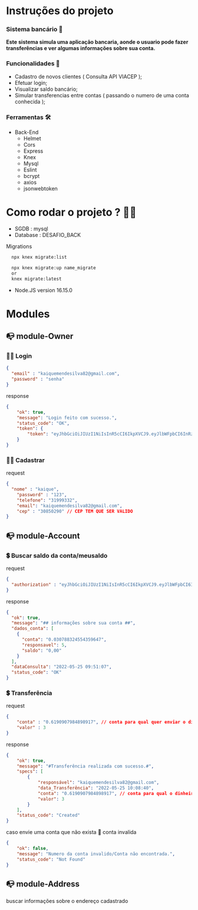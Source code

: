 # Instruções do projeto

### Sistema bancário 🎑

**Este sistema simula uma aplicação bancaria, aonde o usuario pode fazer transferências e ver algumas informações sobre sua conta.**

### Funcionalidades 🔨

- Cadastro de novos clientes ( Consulta API VIACEP );
- Efetuar login;
- Visualizar saldo bancário;
- Simular transferencias entre contas ( passando o numero de uma conta conhecida );

### Ferramentas 🛠

- Back-End
  - Helmet
  - Cors
  - Express
  - Knex
  - Mysql
  - Eslint
  - bcrypt
  - axios
  - jsonwebtoken

# Como rodar o projeto ? 🚶‍♀️

- SGDB : mysql 
- Database : DESAFIO_BACK

Migrations 

```bash
  npx knex migrate:list

  npx knex migrate:up name_migrate
  or 
  knex migrate:latest
```

- Node.JS version 16.15.0

# Modules 

## 📭 module-Owner 

### 👮‍♀️ Login 

```json
{
  "email" : "kaiquemendesilva82@gmail.com",
  "password" : "senha"
}
```
response 

```json
{
	"ok": true,
	"message": "Login feito com sucesso.",
	"status_code": "OK",
	"token": {
		"token": "eyJhbGciOiJIUzI1NiIsInR5cCI6IkpXVCJ9.eyJlbWFpbCI6InRzdGUiLCJpYXQiOjE2NTM0ODM1MzgsImV4cCI6MTY1MzQ4NjMzOH0.1Y9nY6q7fkBk1Zmfn8enMJlnTfnkUbPOIhwmQLfzwg4"
	}
}
```

### 👮‍♀️ Cadastrar 

request 

```json
{
  "nome" : "kaique", 
	"password" : "123",
	"telefone": "31999332",
	"email": "kaiquemendesilva82@gmail.com",
	"cep" : "30850290" // CEP TEM QUE SER VALIDO
}
```



## 📭  module-Account 

### 💲 Buscar saldo da conta/meusaldo

request

```json
{
  "authorization" : "eyJhbGciOiJIUzI1NiIsInR5cCI6IkpXVCJ9.eyJlbWFpbCI6InRzdGUiLCJpYXQiOjE2NTM0ODMwNDcsImV4cCI6MTY1MzQ4NTg0N30.0sRSdkvFbHJKSMMgXbNHRqBUnEZ9Dj2YBMeIYGhgAoc"
}
```

response

```json
{
  "ok": true,
  "message": "## informações sobre sua conta ##",
  "dados_conta": [
    {
      "conta": "0.030788324554359647",
      "responsavel": 5,
      "saldo": "0,00"
    }
  ],
  "dataConsulta": "2022-05-25 09:51:07",
  "status_code": "OK"
}
```
### 💲 Transferência  

request

```json
{
 	"conta" : "0.6190907984898917", // conta para qual quer enviar o dinheiro
	"valor" : 3
}
```
response
```json
{
	"ok": true,
	"message": "#Transferência realizada com sucesso.#",
	"specs": [
		{
			"responsável": "kaiquemendesilva82@gmail.com",
			"data_Transferência": "2022-05-25 10:08:40",
			"conta": "0.6190907984898917", // conta para qual o dinheiro foi enviado.
			"valor": 3
		}
	],
	"status_code": "Created"
}
```

caso envie uma conta que não exista
📢 conta invalida 

```json
{
	"ok": false,
	"message": "Numero da conta invalido/Conta não encontrada.",
	"status_code": "Not Found"
}
```

## 📭  module-Address

buscar informações sobre o endereço cadastrado 



